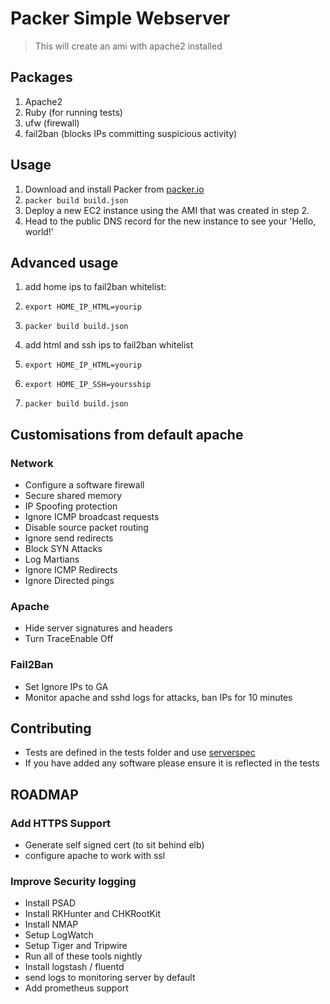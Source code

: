 # Packer Simple Webserver
> This will create an ami with apache2 installed

## Packages
1. Apache2
1. Ruby (for running tests)
1. ufw (firewall)
1. fail2ban (blocks IPs committing suspicious activity)

## Usage
1. Download and install Packer from [packer.io](http://packer.io)
4. `packer build build.json`
3. Deploy a new EC2 instance using the AMI that was created in step 2.
4. Head to the public DNS record for the new instance to see your 'Hello, world!'

## Advanced usage
1. add home ips to fail2ban whitelist:
2. `export HOME_IP_HTML=yourip`
3. `packer build build.json`

1. add html and ssh ips to fail2ban whitelist
2. `export HOME_IP_HTML=yourip`
2. `export HOME_IP_SSH=yoursship`
3. `packer build build.json`

## Customisations from default apache

### Network
* Configure a software firewall
* Secure shared memory
* IP Spoofing protection
* Ignore ICMP broadcast requests
* Disable source packet routing
* Ignore send redirects
* Block SYN Attacks
* Log Martians
* Ignore ICMP Redirects
* Ignore Directed pings

### Apache
* Hide server signatures and headers
* Turn TraceEnable Off

### Fail2Ban
* Set Ignore IPs to GA
* Monitor apache and sshd logs for attacks, ban IPs for 10 minutes

## Contributing
* Tests are defined in the tests folder and use [serverspec](http://serverspec.org/)
* If you have added any software please ensure it is reflected in the tests

## ROADMAP
### Add HTTPS Support
* Generate self signed cert (to sit behind elb)
* configure apache to work with ssl

### Improve Security logging
* Install PSAD
* Install RKHunter and CHKRootKit
* Install NMAP
* Setup LogWatch
* Setup Tiger and Tripwire
* Run all of these tools nightly
* Install logstash / fluentd
* send logs to monitoring server by default
* Add prometheus support